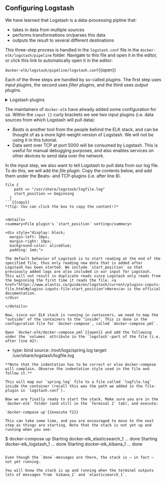 <p></p>

## Configuring Logstash

We have learned that Logstash is a data-processing pipline that:
* takes in data from multiple sources
* performs transformations on/parses this data
* outputs the result to several different destinations

This three-step process is handled in the `logstash.conf` file in the `docker-elk/logstash/pipeline` folder. Navigate to this file and open it in the editor, or click this link to automatically open it in the editor:

`docker-elk/logstash/pipeline/logstash.conf`{{open}}

Each of the three steps are handled by so-called *plugins*. The first step uses *input plugins*, the second uses *filter plugins*, and the third uses *output plugins*.

<details>
<summary>Logstash plugins</summary>

<div style="display: block;
  margin-left: 10px;
  margin-right: 10px;
  background-color: aliceblue;
  padding: 1em;">
There is a large amount of plugins available in Logstash. With them, you can receive data from a wide variety of sources (see <a href="https://www.elastic.co/guide/en/logstash/current/input-plugins.html">this</a> list of supported input plugins), parse and transform it in various ways (see <a href="https://www.elastic.co/guide/en/logstash/current/filter-plugins.html">this</a> list of supported filter plugins) as well as send the data on to many different destinations (see <a href="https://www.elastic.co/guide/en/logstash/current/output-plugins.html">this</a> list of supported output plugins).

</div>

</details>

The maintainers of `docker-elk` have already added some configuration for us. Within the `input {}` curly brackets we see two input plugins (i.e. data sources from which Logstash will pull data):

* *Beats* is another tool from the people behind the ELK stack, and can be thought of as a more light-weight version of Logstash. We will not be using it in this tutorial.
* Data sent over TCP at port 5000 will be consumed by Logstash. This is useful for manual debugging purposes, and also enables services on other devices to send data over the network.

In the input step, we also want to tell Logstash to pull data from our log file. To do this, we will add the *file plugin*. Copy the contents below, and add them under the Beats- and TCP-plugins (i.e. after line 8).

```
file {
    path => "/usr/share/logstash/logfile.log"
    start_position => beginning
  }
```{{copy}}
*(Tip: You can click the box to copy the content!)*


<details>
<summary>File plugin's `start_position` setting</summary>

<div style="display: block;
  margin-left: 10px;
  margin-right: 10px;
  background-color: aliceblue;
  padding: 1em;">

The default behavior of Logstash is to start reading at the end of the specified file, thus only reading new data that is added after Logstash has been started. We include `start_position` so that previously added logs are also included in our input for Logstash. This will not result in duplicate reads since Logstash only reads from the beginning the first time it reads the file. <a href="https://www.elastic.co/guide/en/logstash/current/plugins-inputs-file.html#plugins-inputs-file-start_position">Here</a> is the official documentation.
</div>

</details>

Now, since our ELK stack is running in containers, we need to map the "outside" of the containers to the "inside". This is done in the configuration file for `docker-compose`, called `docker-compose.yml`.

Open `docker-elk/docker-compose.yml`{{open}} and add the following under the `volumes` attribute in the `logstash`-part of the file (i.e. after line 42):

```
- type: bind
    source: /root/logs/spring.log
    target: /usr/share/logstash/logfile.log
```{{copy}}
**Note that the indentation has to be correct or else docker-compose will complain. Observe the indentation style used in the file and follow it.**

This will map our `spring.log` file to a file called `logfile.log` inside the container (recall this was the path we added in the file-plugin in `logstash.conf`).

Now we are finally ready to start the stack. Make sure you are in the `docker-elk` folder (and still in the `Terminal 2` tab), and execute:

`docker-compose up`{{execute T2}}

This can take some time, and you are encouraged to move to the next step as things are starting. Note that the stack is not yet up and running when you see:

```
$ docker-compose up
Starting docker-elk_elasticsearch_1 ... done
Starting docker-elk_logstash_1      ... done
Starting docker-elk_kibana_1        ... done
```

Even though the `done`-messages are there, the stack is – in fact – not yet running.

You will know the stack is up and running when the terminal outputs lots of messages from `kibana_1` and `elasticsearch_1`.